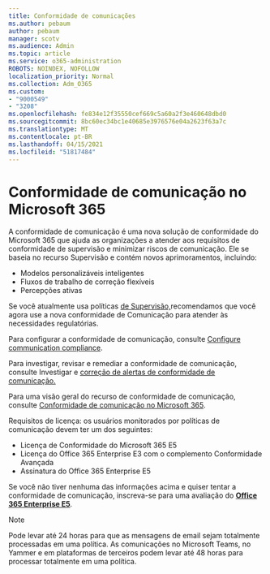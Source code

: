 ```yaml
---
title: Conformidade de comunicações
ms.author: pebaum
author: pebaum
manager: scotv
ms.audience: Admin
ms.topic: article
ms.service: o365-administration
ROBOTS: NOINDEX, NOFOLLOW
localization_priority: Normal
ms.collection: Adm_O365
ms.custom:
- "9000549"
- "3208"
ms.openlocfilehash: fe834e12f35550cef669c5a60a2f3e460648dbd0
ms.sourcegitcommit: 8bc60ec34bc1e40685e3976576e04a2623f63a7c
ms.translationtype: MT
ms.contentlocale: pt-BR
ms.lasthandoff: 04/15/2021
ms.locfileid: "51817484"
---
```

# <a name="communication-compliance-in-microsoft-365"></a>Conformidade de comunicação no Microsoft 365

A conformidade de comunicação é uma nova solução de conformidade do Microsoft 365 que ajuda as organizações a atender aos requisitos de conformidade de supervisão e minimizar riscos de comunicação. Ele se baseia no recurso Supervisão e contém novos aprimoramentos, incluindo:

- Modelos personalizáveis inteligentes
- Fluxos de trabalho de correção flexíveis
- Percepções ativas

Se você atualmente usa políticas [de Supervisão,](https://docs.microsoft.com/microsoft-365/compliance/supervision-policies)recomendamos que você agora use a nova conformidade de Comunicação para atender às necessidades regulatórias.

Para configurar a conformidade de comunicação, consulte [Configure communication compliance](https://docs.microsoft.com/microsoft-365/compliance/communication-compliance-configure).

Para investigar, revisar e remediar a conformidade de comunicação, consulte Investigar e [correção de alertas de conformidade de comunicação.](https://docs.microsoft.com/microsoft-365/compliance/communication-compliance-investigate-remediate)

Para uma visão geral do recurso de conformidade de comunicação, consulte [Conformidade de comunicação no Microsoft 365](https://docs.microsoft.com/microsoft-365/compliance/communication-compliance).

Requisitos de licença: os usuários monitorados por políticas de comunicação devem ter um dos seguintes:

- Licença de Conformidade do Microsoft 365 E5
- Licença do Office 365 Enterprise E3 com o complemento Conformidade Avançada
- Assinatura do Office 365 Enterprise E5

Se você não tiver nenhuma das informações acima e quiser tentar a conformidade de comunicação, inscreva-se para uma avaliação do **[Office 365 Enterprise E5](https://go.microsoft.com/fwlink/p/?LinkID=698279)**.

> [!NOTE]
> Pode levar até 24 horas para que as mensagens de email sejam totalmente processadas em uma política. As comunicações no Microsoft Teams, no Yammer e em plataformas de terceiros podem levar até 48 horas para processar totalmente em uma política.
